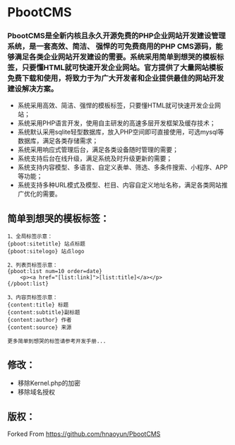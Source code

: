 # PbootCMS

### PbootCMS是全新内核且永久开源免费的PHP企业网站开发建设管理系统，是一套高效、简洁、 强悍的可免费商用的PHP CMS源码，能够满足各类企业网站开发建设的需要。系统采用简单到想哭的模板标签，只要懂HTML就可快速开发企业网站。官方提供了大量网站模板免费下载和使用，将致力于为广大开发者和企业提供最佳的网站开发建设解决方案。
* 系统采用高效、简洁、强悍的模板标签，只要懂HTML就可快速开发企业网站；
* 系统采用PHP语言开发，使用自主研发的高速多层开发框架及缓存技术；
* 系统默认采用sqlite轻型数据库，放入PHP空间即可直接使用，可选mysql等数据库，满足各类存储需求；
* 系统采用响应式管理后台，满足各类设备随时管理的需要；
* 系统支持后台在线升级，满足系统及时升级更新的需要；
* 系统支持内容模型、多语言、自定义表单、筛选、多条件搜索、小程序、APP等功能；
* 系统支持多种URL模式及模型、栏目、内容自定义地址名称，满足各类网站推广优化的需要。

##  简单到想哭的模板标签：
```
1、全局标签示意：
{pboot:sitetitle} 站点标题 
{pboot:sitelogo} 站点logo

2、列表页标签示意：
{pboot:list num=10 order=date}
	<p><a href="[list:link]">[list:title]</a></p>
{/pboot:list}

3、内容页标签示意：
{content:title} 标题
{content:subtitle}副标题
{content:author} 作者
{content:source} 来源

更多简单到想哭的标签请参考开发手册...

```

##  修改：
* 移除Kernel.php的加密
* 移除域名授权

##  版权：
Forked From https://github.com/hnaoyun/PbootCMS

